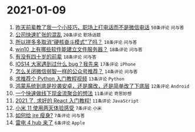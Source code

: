 # 2021-01-09

1. [昨天前辈教了我一个小技巧，职场上打电话而不是微信电话](https://www.v2ex.com/t/743241) `50条评论` `问与答`
1. [公司快速扩张的混乱](https://www.v2ex.com/t/743238) `20条评论` `职场话题`
1. [所以拼多多取消“硬核奋斗模式”了吗？](https://www.v2ex.com/t/743280) `18条评论` `问与答`
1. [win10 上有哪些软件能建立文件服务器？](https://www.v2ex.com/t/743247) `18条评论` `问与答`
1. [有没有四十岁的前辈](https://www.v2ex.com/t/743242) `18条评论` `问与答`
1. [IOS14 大家遇到过什么 bug？我先来](https://www.v2ex.com/t/743244) `17条评论` `iPhone`
1. [怎么关闭微信弱智一样的公众号推荐？](https://www.v2ex.com/t/743256) `14条评论` `问与答`
1. [求推荐个 Python 入门教程视频](https://www.v2ex.com/t/743239) `13条评论` `Python`
1. [鸿蒙系统到底是抄袭安卓，还是魔改，还是简单改了下底层](https://www.v2ex.com/t/743275) `12条评论` `Android`
1. [一个快速做线下现金流聚合的想法](https://www.v2ex.com/t/743271) `11条评论` `奇思妙想`
1. [2021 了, 求好的 React 入门教程!](https://www.v2ex.com/t/743235) `11条评论` `JavaScript`
1. [小米 11 使用两天体验感受](https://www.v2ex.com/t/743257) `7条评论` `小米`
1. [如何给 jre 瘦身?](https://www.v2ex.com/t/743245) `7条评论` `问与答`
1. [雷电 4 hub 来了](https://www.v2ex.com/t/743248) `6条评论` `Apple`
